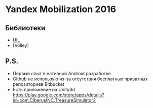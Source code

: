 # Yandex Mobilization 2016

## Библиотеки

* [UIL](https://github.com/nostra13/Android-Universal-Image-Loader)
* [Volley]

## P.S.

* Первый опыт в нативной Android разработке
* Github не использую из-за отсутствия бесплатных приватных репозиториев Bitbucket
* Есть приложение на Unity3d https://play.google.com/store/apps/details?id=com.CiberusINC.TreasureSimulator2

